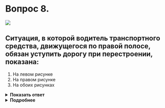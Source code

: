 # Вопрос 8.

![](https://s.drom.ru/i24228/pdd/tickets/2016/1543885034.jpg)

## Ситуация, в которой водитель транспортного средства, движущегося по правой полосе, обязан уступить дорогу при перестроении, показана:

1. На левом рисунке
2. На правом рисунке
3. На обоих рисунках

<details>
<summary><b>Показать ответ</b></summary>
Правильный ответ: 1
</details>
<details>
<summary><b>Подробнее</b></summary>
При одновременном перестроении водители руководствуются «правилом правой руки». Такая ситуация на правом рисунке. Движущийся по правой полосе автомобиль имеет преимущество. На левом рисунке перестроение единоличное. Водитель маломестного автобуса, перестраиваясь, уступает дорогу транспортным средствам, движущимся попутно без изменения направления движения. Преимущество в такой ситуации имеет «хозяин полосы», водитель легкового автомобиля.
Правильный ответ - на левом рисунке.
(Пункт 8.4 ПДД)
</details>